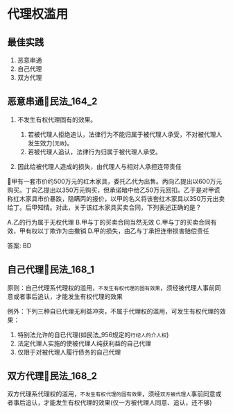 # 代理权滥用


## 最佳实践
1. 恶意串通
2. 自己代理
3. 双方代理



## 恶意串通🚪民法_164_2

1. 不发生有权代理固有的效果。

    1. 若被代理人拒绝追认，法律行为不能归属于被代理人承受，不对被代理人发生效力(`无效`)。
    2. 若被代理人追认，法律行为归属于被代理人承受。

2. 因此给被代理人造成的损失，由代理人与相对人承担连带责任

🍐甲有一套市价约500万元的红木家具，委托乙代为出售。丙向乙提出以600万元购买。丁向乙提出以350万元购买，但承诺暗中给乙50万元回扣。乙于是对甲谎称红木家具市价暴跌，隐瞒丙的报价，以甲的名义将该套红木家具以350万元出卖给丁。后甲知情。对此，关于该红木家具买卖合同，下列表述正确的是？

A.乙的行为属于无权代理
B.甲与丁的买卖合同当然无效
C.甲与丁的买卖合同有效，甲有权以丁欺诈为由撤销
D.甲的损失，由乙与丁承担连带损害赔偿责任

答案: BD

## 自己代理🚪民法_168_1

原则：自己代理系代理权的滥用，`不发生有权代理的固有效果`，须经被代理人事前同意或者事后追认，才能发生有权代理的效果

例外：下列三种自已代理无利益冲突，不属于代理权的滥用，可发生有权代理的效果：
1. 特别法允许的自已代理(如民法_956规定的`行纪人的介人权`)
1. 法定代理人实施的使被代理人纯获利益的自己代理
1. 仅限于对被代理人履行债务的自己代理

## 双方代理🚪民法_168_2

双方代理系代理权的滥用，`不发生有权代理的固有效果`，须经`双方被代理人`事前同意或者事后追认，才能发生有权代理的效果(仅一方被代理人同意、追认，还不够)


